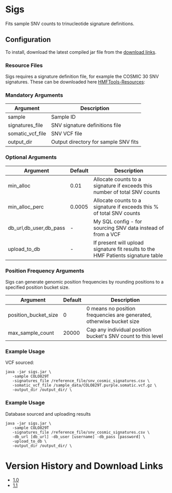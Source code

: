 # Sigs
Fits sample SNV counts to trinucleotide signature definitions.

## Configuration

To install, download the latest compiled jar file from the [download links](#version-history-and-download-links). 

### Resource Files
Sigs requires a signature definition file, for example the COSMIC 30 SNV signatures. 
These can be downloaded here [HMFTools-Resources](https://resources.hartwigmedicalfoundation.nl/):

### Mandatory Arguments

Argument | Description 
---|---
sample | Sample ID
signatures_file | SNV signature definitions file
somatic_vcf_file | SNV VCF file
output_dir | Output directory for sample SNV fits

### Optional Arguments

Argument | Default | Description 
---|---|---
min_alloc| 0.01 | Allocate counts to a signature if exceeds this number of total SNV counts
min_alloc_perc| 0.0005 | Allocate counts to a signature if exceeds this % of total SNV counts
db_url,db_user,db_pass | - | My SQL config - for sourcing SNV data instead of from a VCF
upload_to_db | - | If present will upload signature fit results to the HMF Patients signature table
 
### Position Frequency Arguments
Sigs can generate genomic position frequencies by rounding positions to a specified position bucket size. 

Argument | Default | Description 
---|---|---
position_bucket_size | 0 | 0 means no position frequencies are generated, otherwise bucket size
max_sample_count | 20000 | Cap any individual position bucket's SNV count to this level 

### Example Usage

VCF sourced:
```
java -jar sigs.jar \
   -sample COLO829T 
   -signatures_file /reference_file/snv_cosmic_signatures.csv \
   -somatic_vcf_file /sample_data/COLO829T.purple.somatic.vcf.gz \
   -output_dir /output_dir/ \
```

### Example Usage

Database sourced and uploading results
```
java -jar sigs.jar \
   -sample COLO829T 
   -signatures_file /reference_file/snv_cosmic_signatures.csv \
   -db_url [db_url] -db_user [username] -db_pass [password] \
   -upload_to_db \
   -output_dir /output_dir/ \
```

# Version History and Download Links
- [1.0](https://github.com/hartwigmedical/hmftools/releases/tag/sigs-v1.0)
- [1.1](https://github.com/hartwigmedical/hmftools/releases/tag/sigs-v1.1)
